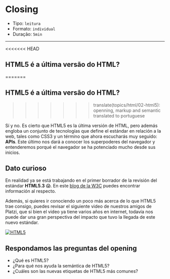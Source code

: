 # Closing

- Tipo: `leitura`
- Formato: `individual`
- Duração: `5min`

***

<<<<<<< HEAD
## HTML5 é a última versão do HTML?
=======
## HTML5 é a última versão do HTML? 
>>>>>>> translate(topics/html/02-html5): openning, markup and semantic translated to portuguese

Sí y no. Es cierto que HTML5 es la última versión de HTML, pero además engloba
un conjunto de tecnologías que define el estándar en relación a la web, tales
como CSS3 y un término que ahora escucharás muy seguido: **APIs**. Este último
nos dará a conocer los superpoderes del navegador y entenderemos porqué el
navegador se ha potenciado mucho desde sus inicios.

## Dato curioso

En realidad ya se está trabajando en el primer borrador de la revisión del
estándar **HTML5.3** :scream:. En este [blog de la W3C](https://www.w3.org/blog/2017/12/html-5-2-is-done-html-5-3-is-coming/)
puedes encontrar información al respecto.

Además, si quieres ir conociendo un poco más acerca de lo que HTML5 trae consigo,
puedes revisar el siguiente video de nuestros amigos de Platzi, que si bien el
video ya tiene varios años en internet, todavía nos puede dar una gran
perspectiva del impacto que tuvo la llegada de este nuevo estándar.

[![HTML5](https://img.youtube.com/vi/RBbviZLKEG0/0.jpg)](https://youtu.be/RBbviZLKEG0)

## Respondamos las preguntas del opening

- ¿Qué es HTML5?
- ¿Para qué nos ayuda la semántica de HTML5?
- ¿Cuáles son las nuevas etiquetas de HTML5 más comunes?
